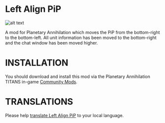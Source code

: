 # Left Align PiP

![alt text](https://i.imgur.com/te1UmVS.png "Left Align PiP")

A mod for Planetary Annihilation which moves the PiP from the bottom-right to the bottom-left. All unit information has been moved to the bottom-right and the chat window has been moved higher.

# INSTALLATION

You should download and install this mod via the Planetary Annihilation TITANS in-game [Community Mods](https://steamcommunity.com/sharedfiles/filedetails/?id=1417396826).

# TRANSLATIONS

Please help [translate Left Align PiP](https://poeditor.com/join/project/HmI3AswUmK) to your local language.
